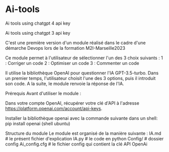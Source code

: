 # Ai-tools
Ai tools using chatgpt 4 api key

Ai tools using chatgpt 3 api key

C'est une première version d'un module réalisé dans le cadre d'une démarche Devops lors de la formation M2I-Marseille2023

Ce module permet à l'utilisateur de sélectionner l'un des 3 choix suivants : 1 : Corriger un code 2 : Optimiser un code 3 : Commenter un code

Il utilise la bibliothèque OpenAI pour questionner l'IA GPT-3.5-turbo. Dans un premier temps, l'utilisateur choisit l'une des 3 options, puis il introduit son code. A la suite, le module renvoie la réponse de l'IA.

Prérequis Avant d'utiliser le module :

Dans votre compte OpenAI, récupérer votre clé d'API à l'adresse https://platform.openai.com/account/api-keys.

Installer la bibliothèque openai avec la commande suivante dans un shell: pip install openai (shell ubuntu)

Structure du module Le module est organisé de la manière suivante : IA.md # le présent fichier d'explication IA.py # le code en python Config/ # dossier config
Ai_config.cfg # le fichier config qui contient la clé API OpenAi